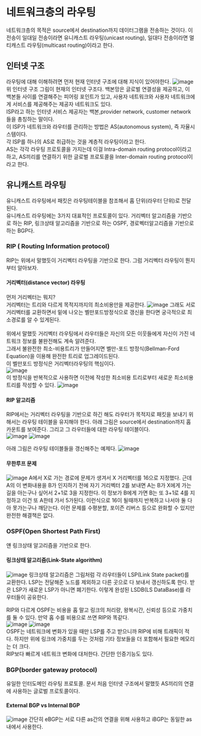 # 네트워크층의 라우팅

네트워크층의 목적은 source에서 destination까지 데이터그램을 전송하는 것이다. 이 전송이 일대일 전송이라면 유니캐스트 라우팅(unicast routing),
일대다 전송이라면 멀티캐스트 라우팅(multicast routing)이라고 한다. 

## 인터넷 구조
라우팅에 대해 이해하려면 먼저 현재 인터넷 구조에 대해 지식이 있어야한다. 
![image](https://user-images.githubusercontent.com/38284141/51246312-857c0b80-19cd-11e9-8614-1f9ad7a640d1.png)
위 인터넷 구조 그림이 현재의 인터넷 구조다. 백본망은 글로벌 연결성을 제공하고, 이 백본들 사이를 연결해주는 피어링 포인트가 있고, 사용자 네트워크와 사용자 네트워크에게 서비스를 제공해주는 제공자 네트워크도 있다.<br>
ISP라고 하는 인터넷 서비스 제공자는 백본,provider network, customer network 들을 총칭하는 말이다.<br>
이 ISP가 네트워크와 라우터를 관리하는 방법은 AS(autonomous system), 즉 자율시스템이다. <br>
각 ISP를 하나의 AS로 취급하는 것을 계층적 라우팅이라고 한다.<br>
AS는 각각 라우팅 프로토콜을 가지는데 이걸 Intra-domain routing protocol이라고 하고, AS끼리를 연결하기 위한 글로벌 프로토콜을 Inter-domain routing protocol이라고 한다.

## 유니캐스트 라우팅
유니캐스트 라우팅에서 패킷은 라우팅테이블을 참조해서 홉 단위(라우터 단위)로 전달된다.<br>
유니캐스트 라우팅에는 3가지 대표적인 프로토콜이 있다. 거리벡터 알고리즘을 기반으로 하는 RIP, 링크상태 알고리즘을 기반으로 하는 OSPF, 경로벡터알고리즘을 
기반으로 하는 BGP다.

### RIP ( Routing Information protocol)
RIP는 위에서 말했듯이 거리벡터 라우팅을 기반으로 한다. 그럼 거리벡터 라우팅이 뭔지부터 알아보자.
#### 거리벡터(distance vector) 라우팅
먼저 거리벡터는 뭐지?<br>
거리벡터는 트리와 다르게 목적지까지의 최소비용만을 제공한다.
![image](https://user-images.githubusercontent.com/38284141/51239793-9f155700-19bd-11e9-9c47-7d0e3cdf4596.png)
그래도 서로 거리벡터를 교환하면서 밑에 나오는 벨만포드방정식으로 갱신을 한다면 궁극적으로 최소경로를 알 수 있게된다.<br>
<br>
위에서 말했듯 거리벡터 라우팅에서 라우터들은 자신의 모든 이웃들에게 자신이 가진 네트워크 정보를 불완전해도 계속 알려준다.<br>
그래서 불완전한 최소-비용트리가 만들어지면 벨만-포드 방정식(Bellman-Ford Equation)을 이용해 완전한 트리로 업그레이드된다.<br>
이 벨만포드 방정식은 거리벡터라우팅의 핵심이다. <br>
![image](https://user-images.githubusercontent.com/38284141/51239516-f49d3400-19bc-11e9-88cb-a04caabafe29.png)<br>
이 방정식을 반복적으로 사용하면 이전에 작성한 최소비용 트리로부터 새로운 최소비용 트리를 작성할 수 있다.
![image](https://user-images.githubusercontent.com/38284141/51241367-fec13180-19c0-11e9-9b7c-9c4bf16f0fd4.png)
<br>
#### RIP 알고리즘
RIP에서는 거리벡터 라우팅을 기반으로 하긴 해도 라우터가 목적지로 패킷을 보내기 위해서는 라우팅 테이블을 유지해야 한다.
아래 그림은 source에서 destination까지 홉 카운트를 보여준다. 그리고 그 라우터들에 대한 라우팅 테이블이다.<br>
![image](https://user-images.githubusercontent.com/38284141/51242165-a723c580-19c2-11e9-902c-93aa1958bb58.png)
![image](https://user-images.githubusercontent.com/38284141/51242341-14cff180-19c3-11e9-9c97-007a0d325a24.png)

아래 그림은 라우팅 테이블들을 갱신해주는 예제다.
![image](https://user-images.githubusercontent.com/38284141/51243809-db998080-19c6-11e9-8bcf-d59aeceb8e59.png)
#### 무한루프 문제
![image](https://user-images.githubusercontent.com/38284141/51249171-d2fc7680-19d5-11e9-88c1-249371101c7a.png)
A에서 X로 가는 경로에 문제가 생겨서 X 거리벡터를 16으로 지정했다. 근데 A의 이 변화내용을 B가 인지하기 전에 자기 거리벡터 2를 보내면 A는 B가 X에게 가는 길을 아는구나 싶어서 2+1로 3을 지정한다. 이 정보가 B에게 가면 B는 또 3+1로 4를 지정하고 이건 또 A한테 가서 5가된다. 이런식으로 16이 될때까지 반복하고 나서야 둘 다 아 못가는구나 깨닫는다. 이런 문제를 수평분할, 포이즌 리버스 등으로 완화할 수 있지만 완전한 해결책은 없다.

### OSPF(Open Shortest Path First)
얜 링크상태 알고리즘을 기반으로 한다.
#### 링크상태 알고리즘(Link-State algorithm)
![image](https://user-images.githubusercontent.com/38284141/51246816-a8f38600-19ce-11e9-8965-b9a7d00087f1.png)
링크상태 알고리즘은 그림처럼 각 라우터들이 LSP(Link State packet)를 교환한다. LSP는 전달해준 노드를 제외하고 다른 곳으로 다 보내서 갱신하도록 한다. 받은 LSP가 새로운 LSP가 아니면 폐기한다. 이렇게 완성된 LSDB(LS DataBase)를 라우터들이 공유한다.<br>

RIP와 다르게 OSPF는 비용을 홉 말고 링크의 처리량, 왕복시간, 신뢰성 등으로 가중치를 둘 수 있다. 만약 홉 수를 비용으로 쓰면 RIP와 똑같다.<br>
![image](https://user-images.githubusercontent.com/38284141/51249033-56699800-19d5-11e9-8a47-7fd02387664a.png)
![image](https://user-images.githubusercontent.com/38284141/51249042-5d90a600-19d5-11e9-977b-5f0f52d76440.png)
<br>
OSPF는 네트워크에 변화가 있을 때만 LSP를 주고 받으니까 RIP에 비해 트래픽이 적다. 하지만 위에 링크에 가중치를 두는 것처럼 기타 정보들을 더 포함해서 필요한 메모리는 더 크다.<br>
RIP보다 빠르게 네트워크 변화에 대처한다. 간단한 인증기능도 있다.<br>

### BGP(border gateway protocol)
유일한 인터도메인 라우팅 프로토콜. 문서 처음 인터넷 구조에서 말했듯 AS끼리의 연결에 사용하는 글로벌 프로토콜이다.<br>
#### External BGP vs Internal BGP
![image](https://user-images.githubusercontent.com/38284141/51250110-c88fac00-19d8-11e9-9a2c-7b3c28bff0d9.png)
간단히 eBGP는 서로 다른 as간의 연결을 위해 사용하고 iBGP는 동일한 as 내에서 사용한다.
